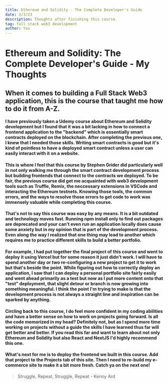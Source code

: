```yaml
---
title: Ethereum and Solidity - The Complete Developer's Guide
date: 3/3/23
description: Thoughts after finishing this course.
tag: full stack web3 development
author: You
---
```


# Ethereum and Solidity: The Complete Developer's Guide - My Thoughts

## When it comes to building a Full Stack Web3 application, this is the course that taught me how to do it from A-Z.

#### I have previously taken a Udemy course about Ethereum and Solidity development but I found that it was a bit lacking in how to connect a frontend application to the "backend" which is essentially smart contracts deployed on the blockchain. After completing the previous one, I knew that I needed those skills. Writing smart contracts is good but it's kind of pointless to have a deployed smart contract unless a user can easily interact with it on a website.

#### This is where I feel that this course by Stephen Grider did particularly well in not only walking me through the smart contract development process but building frontends that connect to the contracts we deployed. To be fair, the previous course did get me acquainted with web3 development tools such as Truffle, Remix, the neccessary extensions in VSCode and interacting the Ethereum testnets. Knowing those tools, the common errors, and the ways to resolve those errors to get code to work was immensely valuable while completing this course.

#### That's not to say this course was easy by any means. It is a bit outdated and technology moves fast. Running npm install only to find out packages are deprecated and your can't even run an application locally does cause some anxiety but in my opinion that is part of the development process. Even along the way I realized that one thing may lead to another which requires me to practice different skills to build a better portfolio.

#### For example, I had put together the final project of this course and went to deploy it using Vercel but for some reason it just didn't work. I will have to spend another day or two re-configuring a new project to get it to work but that's beside the point. While figuring out how to correctly deploy an application, I saw that I can deploy a personal portfolio site fairly easily and went ahead primarily as a test but now as I put more content onto that "test" deployment, that slight detour or branch is now growing into something meaningful. I think the point I'm trying to make is that the development process is not always a straight line and inspiration can be sparked by anything.

#### Circling back to this course, I do feel more confident in my coding abilities and have a better sense on how to work on projects going forward. Is all the code memorized in my head? Definitely not, but as I spend more time working on projects without a guide the skills I have learned thus far will get better and better. If you read this far and want to learn about not only Ethereum and Solidity but also React and NextJS I'd highly recommend this one. 

#### What's next for me is to deploy the frontend we built in this course. Add that project to the Projects tab of this site. Then I need to re-build my e-commerce site to make it a bit more fresh. Catch ya on the next one!

> Struggle, Repeat, Struggle, Repeat - Kenny Ard
